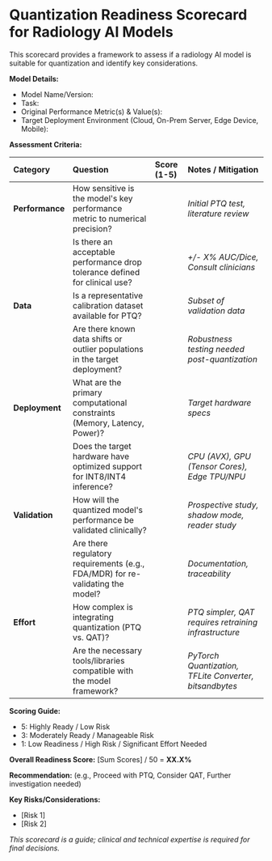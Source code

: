 # Quantization Readiness Scorecard for Radiology AI Models

This scorecard provides a framework to assess if a radiology AI model is suitable for quantization and identify key considerations.

**Model Details:**
- Model Name/Version:
- Task:
- Original Performance Metric(s) & Value(s):
- Target Deployment Environment (Cloud, On-Prem Server, Edge Device, Mobile):

**Assessment Criteria:**

| Category             | Question                                                                        | Score (1-5) | Notes / Mitigation                                       |
| :------------------- | :------------------------------------------------------------------------------ | :---------- | :------------------------------------------------------- |
| **Performance**      | How sensitive is the model's key performance metric to numerical precision?      |             | *Initial PTQ test, literature review*                    |
|                      | Is there an acceptable performance drop tolerance defined for clinical use?     |             | *+/- X% AUC/Dice, Consult clinicians*                   |
| **Data**             | Is a representative calibration dataset available for PTQ?                      |             | *Subset of validation data*                              |
|                      | Are there known data shifts or outlier populations in the target deployment?   |             | *Robustness testing needed post-quantization*          |
| **Deployment**       | What are the primary computational constraints (Memory, Latency, Power)?         |             | *Target hardware specs*                                |
|                      | Does the target hardware have optimized support for INT8/INT4 inference?        |             | *CPU (AVX), GPU (Tensor Cores), Edge TPU/NPU*          |
| **Validation**       | How will the quantized model's performance be validated clinically?              |             | *Prospective study, shadow mode, reader study*         |
|                      | Are there regulatory requirements (e.g., FDA/MDR) for re-validating the model? |             | *Documentation, traceability*                          |
| **Effort**           | How complex is integrating quantization (PTQ vs. QAT)?                          |             | *PTQ simpler, QAT requires retraining infrastructure* |
|                      | Are the necessary tools/libraries compatible with the model framework?          |             | *PyTorch Quantization, TFLite Converter, bitsandbytes* |

**Scoring Guide:**
- 5: Highly Ready / Low Risk
- 3: Moderately Ready / Manageable Risk
- 1: Low Readiness / High Risk / Significant Effort Needed

**Overall Readiness Score:** [Sum Scores] / 50 = **XX.X%**

**Recommendation:** (e.g., Proceed with PTQ, Consider QAT, Further investigation needed)

**Key Risks/Considerations:**
- [Risk 1]
- [Risk 2]

*This scorecard is a guide; clinical and technical expertise is required for final decisions.*

